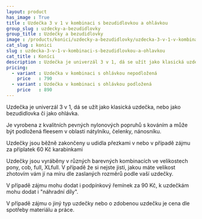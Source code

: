 ```yaml
---
layout: product
has_image : True
title : Uzdečka 3 v 1 v kombinaci s bezudidlovkou a ohlávkou
group_slug : uzdecky-a-bezudidlovky
group_title : Uzdečky a bezudidlovky
image : /products/konici/uzdecky-a-bezudidlovky/uzdecka-3-v-1-v-kombinaci-s-bezudidlovkou-a-ohlavkou.jpg
cat_slug : konici
slug : uzdecka-3-v-1-v-kombinaci-s-bezudidlovkou-a-ohlavkou
cat_title : Koníci
description : Uzdečka je univerzál 3 v 1, dá se užít jako klasická uzdečka, nebo jako bezudidlovka či jako ohlávka.
pricing:
  - variant : Uzdečka v kombinaci s ohlávkou nepodložená
    price   : 790
  - variant : Uzdečka v kombinaci s ohlávkou podložená
    price   : 890
---
```


Uzdečka je univerzál 3 v 1, dá se užít jako klasická uzdečka, nebo jako bezudidlovka či jako ohlávka.

Je vyrobena z kvalitních pevných nylonových popruhů s kováním a
může být podložená fleesem v oblasti nátylníku, čelenky, nánosníku.

Uzdečky jsou běžně zakončeny u udidla přezkami v nebo v případě zájmu za příplatek 60&nbsp;Kč karabinkami

Uzdečky jsou vyráběny v různých barevných kombinacích ve velikostech pony, cob, full, XLfull.
V případě že si nejste jisti, jakou máte velikost zhotovím vám jí na míru dle zaslaných rozměrů podle vaší uzdečky.

V případě zájmu mohu dodat i podpínkový řemínek za 90&nbsp;Kč, k uzdečkám mohu dodat i "náhradní díly".

V případě zájmu o jiný typ uzdečky nebo o zdobenou uzdečku je cena dle spotřeby materiálu a práce.

